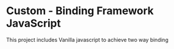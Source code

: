 # Custom - Binding Framework JavaScript

 This project includes Vanilla javascript to achieve two way binding 
